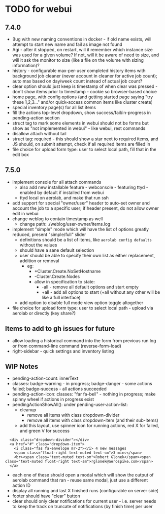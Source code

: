 # TODO for webui

## 7.4.0
* Bug with new naming conventions in docker - if old name exists, will attempt to start new name and fail as image not found
* Agi - after it stopped, on restart, will it remember which instance size was used for a given volume? If not, will it be aware of need to size, and will it ask the monitor to size (like a file on the volume with sizing information)?
* history - configurable max-per-user completed history items with background job cleaner (never account in cleaner for active job count); auto max based on day/week count instead of actual job count?
* clear option should just keep is timestamp of when clear was pressed - don't show items prior to timestamp - cookie so browser-based choice
* home page, with config options (and getting started page saying "try these 1,2,3..." and/or quick-access common items like cluster create)
* special inventory page(s) for all list items
* fill the actions top-level dropdown, show success/fail/in-progress in pending-action section
* struct tag to mark some elements in webui should not be forms but show as "not implemented in webui" - like webui, rest commands
* disallow attach without tail
* struct tag: required - this should show a star next to required items, and JS should, on submit attempt, check if all required items are filled in
* file choice for upload form type: user to select local path, fill that in the edit box

## 7.5.0
* implement console for all attach commands
  * also add new installable feature - webconsole - featuring ttyd - enabled by default if installed from webui
  * ttyd local on aerolab, and make that run ssh
* add support for special "owner/user" header to auto-set owner and account the job to a specific user; if header present, do not allow owner edit in webui
* change weblog to contain timestamp as well
  * change path: ./weblog/user-owner/items.log
* implement "simple" mode which will have the list of options greatly reduced, present "simple/full" slider
  * definitions should be a list of items, like `aerolab config defaults` without the values
  * should have a sane default selection
  * user should be able to specify their own list as either replacement, addition or removal
    * eg:
      * +Cluster.Create.NoSetHostname
      * -Cluster.Create.Nodes
      * allow in specification to state:
        * -all - remove all default options and start empty
        * +all - add all options to start (+all without any other will be like a full interface)
  * add option to disable full mode  view option toggle altogether
* file choice for upload form type: user to select local path - upload via aerolab or directly (key share?)

## Items to add to gh issues for future
* allow loading a historical command into the form from previous run log or from command-line command (reverse-form-load)
* right-sidebar - quick settings and inventory listing

## WIP Notes
* pending-action-count: innerText
* classes: badge-warning - in progress; badge-danger - some actions failed; badge-success - all actions succeeded
* pending-action-icon: classes: "far fa-bell" - nothing in progress; make spinny wheel if actions in progress exist
* pendingActionShowAll(): under pending-user-action-list:
  * cleanup
	* remove all items with class dropdown-divider
	* remove all items with class dropdown-item (and their sub-items)
  * add this layout, use spinner icon for running actions, red X for failed, and green V for success
```
  <div class="dropdown-divider"></div>
  <a href="#" class="dropdown-item">
    <i class="fas fa-envelope mr-2"></i> 4 new messages
    <span class="float-right text-muted text-sm">3 mins</span>
    <br><span class="text-muted text-sm">Robert Glonek</span><span class="text-muted float-right text-sm">rglonek@aerospike.com</span>
  </a>
```
  * each one of these should open a modal which will show the output of aerolab command that ran - reuse same modal, just use a different action ID
  * display all running and last X finished runs (configurable on server side)
  * footer should have "clear" button
  * clear should only clear notifications for current user - i.e. server needs to keep the track on truncate of notifications (by finish time) per user
